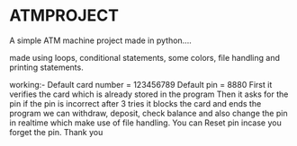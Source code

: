 # ATMPROJECT
A simple ATM machine project made in python....

made using loops, conditional statements, some colors, file handling and printing statements.

working:- 
Default card number = 123456789
Default pin = 8880
First it verifies the card which is already stored in the program
Then it asks for the pin if the pin is incorrect after 3 tries it blocks the card and ends the program
we can withdraw, deposit, check balance and also change the pin in realtime which make use of file handling.
You can Reset pin incase you forget the pin.
Thank you
